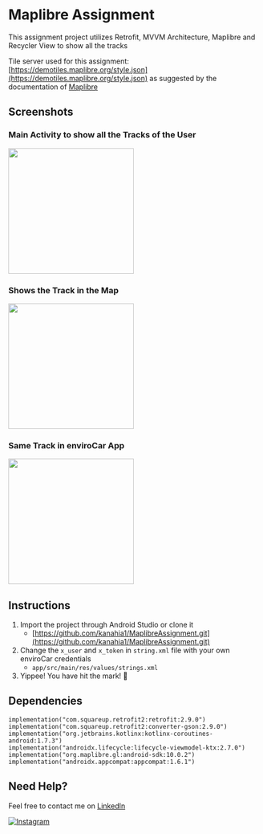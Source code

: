 # Maplibre Assignment
This assignment project utilizes Retrofit, MVVM Architecture, Maplibre and Recycler View to show all the tracks

Tile server used for this assignment: [https://demotiles.maplibre.org/style.json](https://demotiles.maplibre.org/style.json) as suggested by the documentation of [Maplibre](https://maplibre.org/maplibre-native/docs/book/android/getting-started-guide.html)

## Screenshots

### Main Activity to show all the Tracks of the User
<p align="start">
<img src="https://github.com/kanahia1/MaplibreAssignment/assets/114223204/9ac25588-8938-4444-849a-e351d326bd81" width="250"> </p>

### Shows the Track in the Map
<p align="start">
<img src="https://github.com/kanahia1/MaplibreAssignment/assets/114223204/b78433a2-1d8f-4a2c-a94b-71b5963a07d8" width="250"> </p>

### Same Track in enviroCar App
<p align="start">
<img src="https://github.com/kanahia1/MaplibreAssignment/assets/114223204/121ea9d2-d505-4746-b813-aeae6b2ac55f" width="250"> </p>

## Instructions
1. Import the project through Android Studio or clone it
   - [https://github.com/kanahia1/MaplibreAssignment.git](https://github.com/kanahia1/MaplibreAssignment.git)
2. Change the `x_user` and `x_token` in `string.xml` file with your own enviroCar credentials
     - `app/src/main/res/values/strings.xml`
4. Yippee! You have hit the mark! 🎯

## Dependencies
    implementation("com.squareup.retrofit2:retrofit:2.9.0")
    implementation("com.squareup.retrofit2:converter-gson:2.9.0")
    implementation("org.jetbrains.kotlinx:kotlinx-coroutines-android:1.7.3")
    implementation("androidx.lifecycle:lifecycle-viewmodel-ktx:2.7.0")
    implementation("org.maplibre.gl:android-sdk:10.0.2")
    implementation("androidx.appcompat:appcompat:1.6.1")

## Need Help?
Feel free to contact me on [LinkedIn](https://www.linkedin.com/in/kanahia-kaushal-9850bb253/)

[![Instagram](https://img.shields.io/badge/Instagram-follow-purple.svg?logo=instagram&logoColor=white)](https://www.instagram.com/kanahia.jpeg/) 
